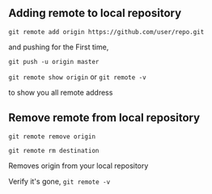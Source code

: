 ## Adding remote to local repository

`git remote add origin https://github.com/user/repo.git`

and pushing for the First time,

`git push -u origin master`

`git remote show origin` or `git remote -v`

to show you all remote address

## Remove remote from local repository

`git remote remove origin`

`git remote rm destination`

Removes origin from your local repository

Verify it's gone, `git remote -v`
